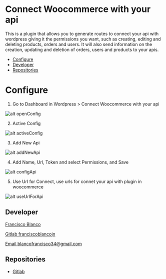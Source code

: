 # Connect Woocommerce with your api

This is a plugin that allows you to generate routes to connect your api with wordpress giving it the permissions you want, such as creating, editing and deleting products, orders and users. 
It will also send information on the creation, updating and deletion of orders, users and products to your apis.

- [Configure](#configure)
- [Developer](#developer)
- [Repositories](#repositories)


# Configure

1) Go to Dashboard in Wordpress > Connect Woocommerce with your api

![alt openConfig](https://gitlab.com/franciscoblancojn/connect-woocommerce-with-your-api/-/raw/develop/tutorial/openConfig.png)

2) Active Config

![alt activeConfig](https://gitlab.com/franciscoblancojn/connect-woocommerce-with-your-api/-/raw/develop/tutorial/activeConfig.png)

3) Add New Api

![alt addNewApi](https://gitlab.com/franciscoblancojn/connect-woocommerce-with-your-api/-/raw/develop/tutorial/addNewApi.png)

4) Add Name, Url, Token and select Permissions, and Save

![alt configApi](https://gitlab.com/franciscoblancojn/connect-woocommerce-with-your-api/-/raw/develop/tutorial/configApi.png)

5) Use Url for Connect, use urls for connet your api with plugin in woocommerce

![alt useUrlForApi](https://gitlab.com/franciscoblancojn/connect-woocommerce-with-your-api/-/raw/develop/tutorial/useUrlForApi.png)


## Developer
[Francisco Blanco](https://franciscoblanco.vercel.app/)

[Gitlab franciscoblancojn](https://gitlab.com/franciscoblancojn)

[Email blancofrancisco34@gmail.com](mailto:blancofrancisco34@gmail.com)

## Repositories

- [Gitlab](https://gitlab.com/franciscoblancojn/connect-woocommerce-with-your-api/-/tree/master)
